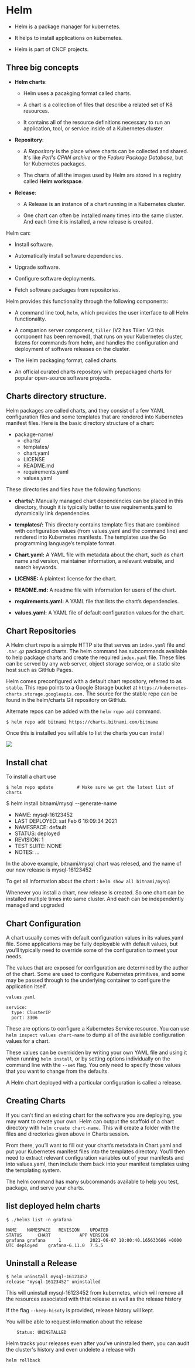 # Helm


- Helm is a package manager for kubernetes.

- It helps to install applications on kubernetes.

- Helm is part of CNCF projects.


## Three big concepts

- **Helm charts**: 
  - Helm uses a pacakging format called charts.
  
  - A chart is a collection of files that describe a related set of K8 resources.

  - It contains all of the resource definitions necessary to run an application, tool, or service inside of a Kubernetes cluster.

- **Repository**: 
  - A *Repository* is the place where charts can be collected and shared. It's like *Perl's CPAN archive* or the *Fedora Package Database*, but for Kubernetes packages.

  - The charts of all the images used by Helm are stored in a registry called **Helm workspace**.

- **Release**:
  - A Release is an instance of a chart running in a Kubernetes cluster. 
  
  - One chart can often be installed many times into the same cluster. And each time it is installed, a new release is created.

Helm can:

- Install software.

- Automatically install software dependencies.

- Upgrade software.

- Configure software deployments.

- Fetch software packages from repositories.

Helm provides this functionality through the following components:

- A command line tool, ```helm```, which provides the user interface to all Helm functionality.

- A companion server component, ```tiller``` (V2 has Tiller. V3 this component has been removed), that runs on your Kubernetes cluster, listens for commands from helm, and handles the configuration and deployment of software releases on the cluster.

- The Helm packaging format, called charts.

- An official curated charts repository with prepackaged charts for popular open-source software projects.


## Charts directory structure.

Helm packages are called charts, and they consist of a few YAML configuration files and some templates that are rendered into Kubernetes manifest files. Here is the basic directory structure of a chart:

- package-name/
  - charts/
  - templates/
  - chart.yaml
  - LICENSE
  - README.md
  - requirements.yaml
  - values.yaml

These directories and files have the following functions:

- **charts/:** Manually managed chart dependencies can be placed in this directory, though it is typically better to use requirements.yaml to dynamically link dependencies.

- **templates/:** This directory contains template files that are combined with configuration values (from values.yaml and the command line) and rendered into Kubernetes manifests. The templates use the Go programming language’s template format.

- **Chart.yaml:** A YAML file with metadata about the chart, such as chart name and version, maintainer information, a relevant website, and search keywords.

- **LICENSE:** A plaintext license for the chart.

- **README.md:** A readme file with information for users of the chart.

- **requirements.yaml:** A YAML file that lists the chart’s dependencies.

- **values.yaml:** A YAML file of default configuration values for the chart.

## Chart Repositories

A Helm chart repo is a simple HTTP site that serves an ```index.yaml``` file and ```.tar.gz``` packaged charts. The helm command has subcommands available to help package charts and create the required ```index.yaml``` file. These files can be served by any web server, object storage service, or a static site host such as GitHub Pages.

Helm comes preconfigured with a default chart repository, referred to as ```stable```. This repo points to a Google Storage bucket at ```https://kubernetes-charts.storage.googleapis.com.``` The source for the stable repo can be found in the helm/charts Git repository on GitHub.

Alternate repos can be added with the ```helm repo add``` command.

```$ helm repo add bitnami https://charts.bitnami.com/bitname```

Once this is installed you will able to list the charts you can install

![](https://github.com/amarnadh19/books/blob/main/images/helm1.PNG?)

## Install chat 

To install a chart use 

``` $ helm repo update         # Make sure we get the latest list of charts ``` 

$ helm install bitnami/mysql --generate-name 
 - NAME: mysql-16123452 
 - LAST DEPLOYED: sat Feb 6 16:09:34 2021 
 - NAMESPACE: default 
 - STATUS: deployed 
 - REVISION: 1 
 - TEST SUITE: NONE 
 - NOTES: ... 

In the above example, bitnami/mysql chart was relesed, and the name of our new release is mysql-16123452 

To get all information about the chart : ``` helm show all bitnami/mysql ```

Whenever you install a chart, new release is created. So one chart can be installed multiple times into same cluster. And each can be independently managed and upgraded



## Chart Configuration

A chart usually comes with default configuration values in its values.yaml file. Some applications may be fully deployable with default values, but you’ll typically need to override some of the configuration to meet your needs.

The values that are exposed for configuration are determined by the author of the chart. Some are used to configure Kubernetes primitives, and some may be passed through to the underlying container to configure the application itself.

```
values.yaml

service:
  type: ClusterIP
  port: 3306

```

These are options to configure a Kubernetes Service resource. You can use ```helm inspect values chart-name``` to dump all of the available configuration values for a chart.

These values can be overridden by writing your own YAML file and using it when running ```helm install```, or by setting options individually on the command line with the ```--set``` flag. You only need to specify those values that you want to change from the defaults.

A Helm chart deployed with a particular configuration is called a release. 

## Creating Charts

If you can’t find an existing chart for the software you are deploying, you may want to create your own. Helm can output the scaffold of a chart directory with ```helm create chart-name.``` This will create a folder with the files and directories given above in Charts session.

From there, you’ll want to fill out your chart’s metadata in Chart.yaml and put your Kubernetes manifest files into the templates directory. You’ll then need to extract relevant configuration variables out of your manifests and into values.yaml, then include them back into your manifest templates using the templating system.

The helm command has many subcommands available to help you test, package, and serve your charts.

## list deployed helm charts

```
$ ./helm3 list -n grafana

NAME   	NAMESPACE	REVISION	UPDATED                                	STATUS  	CHART         	APP VERSION
grafana	grafana  	1       	2021-06-07 10:00:40.165633666 +0000 UTC	deployed	grafana-6.11.0	7.5.5      

```

## Uninstall a Release

``` 
$ helm uninstall mysql-16123452 
release "mysql-16123452" uninstalled 

```    
This will uninstall mysql-16123452  from kubernetes, which will remove all the resources associated with thtat release as well as the release history

If the flag ``` --keep-hisoty ``` is provided, release history will kept.

You will be able to request information about the release

``` $ helm status mysql-16123452 
    Status: UNINSTALLED 
```

Helm tracks your releases even after you've uninstalled them, you can audit the cluster's history and even undelete a release with

``` helm rollback ```


